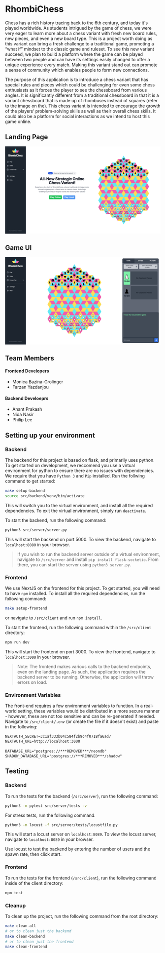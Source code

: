 # RhombiChess

Chess has a rich history tracing back to the 6th century, and today it's played worldwide. As
students intrigued by the game of chess, we were very eager to learn more about a chess variant
with fresh new board rules, new pieces, and even a new board type. This is a project worth doing
as this variant can bring a fresh challenge to a traditional game, promoting a “what if” mindset to
the classic game and ruleset. To see this new variant succeed, we plan to build a platform where
the game can be played between two people and can have its settings easily changed to offer a
unique experience every match. Making this variant stand out can promote a sense of community
which enables people to form new connections.


The purpose of this application is to introduce a chess variant that has special rules and pieces
which could be challenging for even some chess enthusiasts as it forces the player to see the
chessboard from various angles. It is significantly different from a traditional chessboard in that it
is a variant chessboard that is made up of rhombuses instead of squares (refer to the image on the). This chess variant is intended to encourage the growth of the players’ problem-solving
skills as well as their overall chess skills. It could also be a platform for social interactions as we
intend to host this game online.

## Landing Page
<div align="center" width="full">
  <img src="./images/landingpage.png" />
</div>

## Game UI
<div align="center" width="full">
  <img src="./images/playonline.png" />
</div>

## Team Members
#### Frontend Developers
- Monica Bazina-Grolinger
- Farzan Yazdanjou
#### Backend Develoeprs
- Anant Prakash
- Nida Nasir
- Philip Lee

## Setting up your environment
### Backend
The backend for this project is based on flask, and primarily uses python. To get started on development, we reccomend you use a virtual environment for python to ensure there are no issues with dependencies. We require that you have `Python 3` and `Pip` installed. Run the follwing command to get started:
```bash
make setup-backend
source src/backend/venv/bin/activate
```
This will switch you to the virtual environment, and install all the required dependencies. To exit the virtual environment, simply run `deactivate`.

To start the backend, run the following command:
```bash
python3 src/server/server.py
```

This will start the backend on port 5000. To view the backend, navigate to `localhost:8080` in your browser.

> If you wish to run the backend server outside of a virtual environment, navigate to `/src/server` and install `pip install flask-socketio`. From there, you can start the server using `python3 server.py`.

### Frontend
We use NextJS on the frontend for this project. To get started, you will need to have `npm` installed. To install all the required dependencies, run the following command:
```bash
make setup-frontend
```
or navigate to `/src/client` and run `npm install`.

To start the frontend, run the following command within the `/src/client` directory:
```bash
npm run dev
```
This will start the frontend on port 3000. To view the frontend, navigate to `localhost:3000` in your browser.

> Note: The frontend makes various calls to the backend endpoints, even on the landing page. As such, the application requires the backend server to be running. Otherwise, the application will throw errors on load.

### Environment Variables
The front-end requires a few environment variables to function. In a real-world setting, these variables would be distributed in a more secure manner - however, these are not too sensitive and can be re-generated if needed. Navigate to `/src/client/.env` (or create the file if it doesn't exist) and paste in the following:

```
NEXTAUTH_SECRET=3c1af333b04c584f2b9c4f0718fa6ad7
NEXTAUTH_URL=http://localhost:3000

DATABASE_URL="postgres://***REMOVED***/neondb"
SHADOW_DATABASE_URL="postgres://***REMOVED***/shadow"
```

## Testing

### Backend
To run the tests for the backend (`/src/server`), run the following command:
```bash
python3 -m pytest src/server/tests -v
```

For stress tests, run the following command:
```bash
python3 -m locust -f src/server/tests/locustfile.py
```

This will start a locust server on `localhost:8089`. To view the locust server, navigate to `localhost:8089` in your browser.

Use locust to test the backend by entering the number of users and the spawn rate, then click start.

### Frontend
To run the tests for the frontend (`/src/client`), run the following command inside of the client directory:
```bash
npm test
```

### Cleanup
To clean up the project, run the following command from the root directory:
```bash
make clean-all
# or to clean just the backend
make clean-backend
# or to clean just the frontend
make clean-frontend
```

